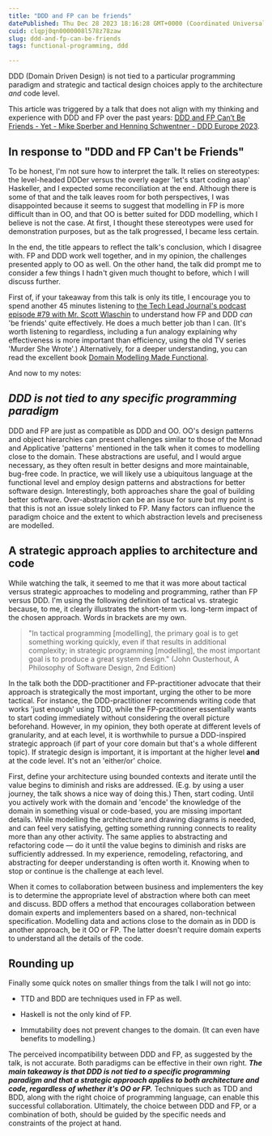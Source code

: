 ```yaml
---
title: "DDD and FP can be friends"
datePublished: Thu Dec 28 2023 18:16:28 GMT+0000 (Coordinated Universal Time)
cuid: clqpj0qn0000008l578z78zaw
slug: ddd-and-fp-can-be-friends
tags: functional-programming, ddd

---
```


DDD (Domain Driven Design) is not tied to a particular programming paradigm and strategic and tactical design choices apply to the architecture *and* code level.

This article was triggered by a talk that does not align with my thinking and experience with DDD and FP over the past years: [DDD and FP Can’t Be Friends - Yet - Mike Sperber and Henning Schwentner - DDD Europe 2023](https://youtu.be/kWbALI5Ik0A?feature=shared).

## In response to "DDD and FP Can't be Friends"

To be honest, I'm not sure how to interpret the talk. It relies on stereotypes: the level-headed DDDer versus the overly eager 'let's start coding asap' Haskeller, and I expected some reconciliation at the end. Although there is some of that and the talk leaves room for both perspectives, I was disappointed because it seems to suggest that modelling in FP is more difficult than in OO, and that OO is better suited for DDD modelling, which I believe is not the case. At first, I thought these stereotypes were used for demonstration purposes, but as the talk progressed, I became less certain.

In the end, the title appears to reflect the talk's conclusion, which I disagree with. FP and DDD work well together, and in my opinion, the challenges presented apply to OO as well. On the other hand, the talk did prompt me to consider a few things I hadn't given much thought to before, which I will discuss further.

First of, if your takeaway from this talk is only its title, I encourage you to spend another 45 minutes listening to [the Tech Lead Journal's podcast episode #79 with Mr. Scott Wlaschin](https://techleadjournal.dev/episodes/79/) to understand how FP and DDD *can* 'be friends' quite effectively. He does a much better job than I can. (It's worth listening to regardless, including a fun analogy explaining why effectiveness is more important than efficiency, using the old TV series 'Murder She Wrote'.) Alternatively, for a deeper understanding, you can read the excellent book [Domain Modelling Made Functional](https://www.goodreads.com/book/show/39021550-domain-modeling-made-functional).

And now to my notes:

## *DDD is not tied to any specific programming paradigm*

DDD and FP are just as compatible as DDD and OO. OO's design patterns and object hierarchies can present challenges similar to those of the Monad and Applicative 'patterns' mentioned in the talk when it comes to modelling close to the domain. These abstractions are useful, and I would argue necessary, as they often result in better designs and more maintainable, bug-free code. In practice, we will likely use a ubiquitous language at the functional level and employ design patterns and abstractions for better software design. Interestingly, both approaches share the goal of building better software. Over-abstraction can be an issue for sure but my point is that this is not an issue solely linked to FP. Many factors can influence the paradigm choice and the extent to which abstraction levels and preciseness are modelled.

## A strategic approach applies to architecture and code

While watching the talk, it seemed to me that it was more about tactical versus strategic approaches to modeling and programming, rather than FP versus DDD. I'm using the following definition of tactical vs. strategic because, to me, it clearly illustrates the short-term vs. long-term impact of the chosen approach. Words in brackets are my own.

> "In tactical programming \[modelling\], the primary goal is to get something working quickly, even if that results in additional complexity; in strategic programming \[modelling\], the most important goal is to produce a great system design." (John Ousterhout, A Philosophy of Software Design, 2nd Edition)

In the talk both the DDD-practitioner and FP-practitioner advocate that their approach is strategically the most important, urging the other to be more tactical. For instance, the DDD-practitioner recommends writing code that works 'just enough' using TDD, while the FP-practitioner essentially wants to start coding immediately without considering the overall picture beforehand. However, in my opinion, they both operate at different levels of granularity, and at each level, it is worthwhile to pursue a DDD-inspired strategic approach (if part of your core domain but that's a whole different topic). If strategic design is important, it is important at the higher level **and** at the code level. It's not an 'either/or' choice.

First, define your architecture using bounded contexts and iterate until the value begins to diminish and risks are addressed. (E.g. by using a user journey, the talk shows a nice way of doing this.) Then, start coding. Until you actively work with the domain and 'encode' the knowledge of the domain in something visual or code-based, you are missing important details. While modelling the architecture and drawing diagrams is needed, and can feel very satisfying, getting something running connects to reality more than any other activity. The same applies to abstracting and refactoring code — do it until the value begins to diminish and risks are sufficiently addressed. In my experience, remodeling, refactoring, and abstracting for deeper understanding is often worth it. Knowing when to stop or continue is the challenge at each level.

When it comes to collaboration between business and implementers the key is to determine the appropriate level of abstraction where both can meet and discuss. BDD offers a method that encourages collaboration between domain experts and implementers based on a shared, non-technical specification. Modelling data and actions close to the domain as in DDD is another approach, be it OO or FP. The latter doesn't require domain experts to understand all the details of the code.

## Rounding up

Finally some quick notes on smaller things from the talk I will not go into:

* TTD and BDD are techniques used in FP as well.
    
* Haskell is not the only kind of FP.
    
* Immutability does not prevent changes to the domain. (It can even have benefits to modelling.)
    

The perceived incompatibility between DDD and FP, as suggested by the talk, is not accurate. Both paradigms can be effective in their own right. ***The main takeaway is that DDD is not tied to a specific programming paradigm and that a strategic approach applies to both architecture and code, regardless of whether it's OO or FP.*** Techniques such as TDD and BDD, along with the right choice of programming language, can enable this successful collaboration. Ultimately, the choice between DDD and FP, or a combination of both, should be guided by the specific needs and constraints of the project at hand.